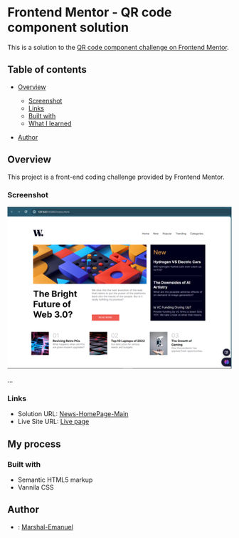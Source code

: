 # Frontend Mentor - QR code component solution

This is a solution to the [QR code component challenge on Frontend Mentor](https://www.frontendmentor.io/challenges/qr-code-component-iux_sIO_H).

## Table of contents

- [Overview](#overview)
  - [Screenshot](#screenshot)
  - [Links](#links)
  - [Built with](#built-with)
  - [What I learned](#what-i-learned)

- [Author](#author)

## Overview
This project is a front-end coding challenge provided by Frontend Mentor.

### Screenshot

![QR Code Component Screenshot](./assets/images/screenshot.PNG)

...


### Links

- Solution URL: [News-HomePage-Main](https://github.com/teach2giveChuka/task4_news-homepage)
- Live Site URL: [Live page](https://marshal-emanuel.github.io/teach2giveTask2_Qr_Code/)

## My process

### Built with

- Semantic HTML5 markup
- Vannila CSS

## Author
- : [Marshal-Emanuel](https://github.com/Marshal-Emanuel)
